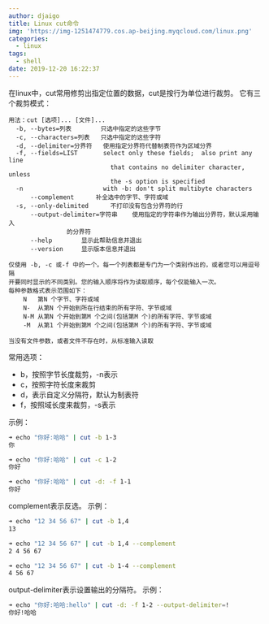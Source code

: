 ```yaml
---
author: djaigo
title: Linux cut命令
img: 'https://img-1251474779.cos.ap-beijing.myqcloud.com/linux.png'
categories:
  - linux
tags:
  - shell
date: 2019-12-20 16:22:37
---
```


在linux中，cut常用修剪出指定位置的数据，cut是按行为单位进行裁剪。
它有三个裁剪模式：
```text
用法：cut [选项]... [文件]...
  -b, --bytes=列表		只选中指定的这些字节
  -c, --characters=列表	只选中指定的这些字符
  -d, --delimiter=分界符	使用指定分界符代替制表符作为区域分界
  -f, --fields=LIST       select only these fields;  also print any line
                            that contains no delimiter character, unless
                            the -s option is specified
  -n                      with -b: don't split multibyte characters
      --complement		补全选中的字节、字符或域
  -s, --only-delimited		不打印没有包含分界符的行
      --output-delimiter=字符串	使用指定的字符串作为输出分界符，默认采用输入
				的分界符
      --help		显示此帮助信息并退出
      --version		显示版本信息并退出

仅使用 -b, -c 或-f 中的一个。每一个列表都是专门为一个类别作出的，或者您可以用逗号隔
开要同时显示的不同类别。您的输入顺序将作为读取顺序，每个仅能输入一次。
每种参数格式表示范围如下：
    N	第N 个字节、字符或域
    N-	从第N 个开始到所在行结束的所有字符、字节或域
    N-M	从第N 个开始到第M 个之间(包括第M 个)的所有字符、字节或域
    -M	从第1 个开始到第M 个之间(包括第M 个)的所有字符、字节或域

当没有文件参数，或者文件不存在时，从标准输入读取      
```

常用选项：
* b，按照字节长度裁剪，-n表示
* c，按照字符长度来裁剪
* d，表示自定义分隔符，默认为制表符
* f，按照域长度来裁剪，-s表示

示例：
```sh
➜ echo "你好:哈哈" | cut -b 1-3
你

➜ echo "你好:哈哈" | cut -c 1-2
你好

➜ echo "你好:哈哈" | cut -d: -f 1-1
你好
```

complement表示反选。
示例：
```sh
➜ echo "12 34 56 67" | cut -b 1,4
13

➜ echo "12 34 56 67" | cut -b 1,4 --complement
2 4 56 67

➜ echo "12 34 56 67" | cut -b 1-4 --complement
4 56 67
```

output-delimiter表示设置输出的分隔符。
示例：
```sh
➜ echo "你好:哈哈:hello" | cut -d: -f 1-2 --output-delimiter=!
你好!哈哈
```
